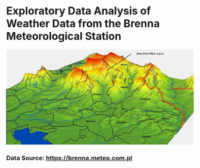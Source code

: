 # Exploratory Data Analysis of Weather Data from the Brenna Meteorological Station

![Brenna](in/brenna-lokalizacja.jpg)

### Data Source: https://brenna.meteo.com.pl
